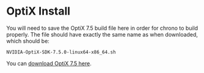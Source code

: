 # OptiX Install

You will need to save the OptiX 7.5 build file here in order for chrono to build properly. The file should have exactly the same name as when downloaded, which should be:

```
NVIDIA-OptiX-SDK-7.5.0-linux64-x86_64.sh
```

You can [download OptiX 7.5 here](https://developer.nvidia.com/designworks/optix/download).
